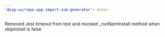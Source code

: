 ```yaml
---
'@sap-ux/repo-app-import-sub-generator': minor
---
```


Removed Jest timeout from test and mocked _runNpmInstall method when skipInstall is false
